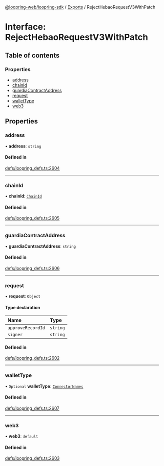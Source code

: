 [@loopring-web/loopring-sdk](../README.md) / [Exports](../modules.md) / RejectHebaoRequestV3WithPatch

# Interface: RejectHebaoRequestV3WithPatch

## Table of contents

### Properties

- [address](RejectHebaoRequestV3WithPatch.md#address)
- [chainId](RejectHebaoRequestV3WithPatch.md#chainid)
- [guardiaContractAddress](RejectHebaoRequestV3WithPatch.md#guardiacontractaddress)
- [request](RejectHebaoRequestV3WithPatch.md#request)
- [walletType](RejectHebaoRequestV3WithPatch.md#wallettype)
- [web3](RejectHebaoRequestV3WithPatch.md#web3)

## Properties

### address

• **address**: `string`

#### Defined in

[defs/loopring_defs.ts:2604](https://github.com/Loopring/loopring_sdk/blob/1b21a8d/src/defs/loopring_defs.ts#L2604)

___

### chainId

• **chainId**: [`ChainId`](../enums/ChainId.md)

#### Defined in

[defs/loopring_defs.ts:2605](https://github.com/Loopring/loopring_sdk/blob/1b21a8d/src/defs/loopring_defs.ts#L2605)

___

### guardiaContractAddress

• **guardiaContractAddress**: `string`

#### Defined in

[defs/loopring_defs.ts:2606](https://github.com/Loopring/loopring_sdk/blob/1b21a8d/src/defs/loopring_defs.ts#L2606)

___

### request

• **request**: `Object`

#### Type declaration

| Name | Type |
| :------ | :------ |
| `approveRecordId` | `string` |
| `signer` | `string` |

#### Defined in

[defs/loopring_defs.ts:2602](https://github.com/Loopring/loopring_sdk/blob/1b21a8d/src/defs/loopring_defs.ts#L2602)

___

### walletType

• `Optional` **walletType**: [`ConnectorNames`](../enums/ConnectorNames.md)

#### Defined in

[defs/loopring_defs.ts:2607](https://github.com/Loopring/loopring_sdk/blob/1b21a8d/src/defs/loopring_defs.ts#L2607)

___

### web3

• **web3**: `default`

#### Defined in

[defs/loopring_defs.ts:2603](https://github.com/Loopring/loopring_sdk/blob/1b21a8d/src/defs/loopring_defs.ts#L2603)
